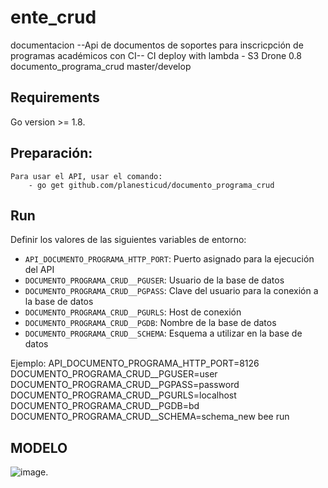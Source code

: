 # ente_crud
documentacion
--Api de documentos de soportes para inscricpción de programas académicos con CI--
CI deploy with lambda - S3
Drone 0.8
documento_programa_crud master/develop

## Requirements
Go version >= 1.8.

## Preparación:
    Para usar el API, usar el comando:
        - go get github.com/planesticud/documento_programa_crud

## Run

Definir los valores de las siguientes variables de entorno:

 - `API_DOCUMENTO_PROGRAMA_HTTP_PORT`: Puerto asignado para la ejecución del API
 - `DOCUMENTO_PROGRAMA_CRUD__PGUSER`: Usuario de la base de datos
 - `DOCUMENTO_PROGRAMA_CRUD__PGPASS`: Clave del usuario para la conexión a la base de datos  
 - `DOCUMENTO_PROGRAMA_CRUD__PGURLS`: Host de conexión
 - `DOCUMENTO_PROGRAMA_CRUD__PGDB`: Nombre de la base de datos
 - `DOCUMENTO_PROGRAMA_CRUD__SCHEMA`: Esquema a utilizar en la base de datos

Ejemplo: API_DOCUMENTO_PROGRAMA_HTTP_PORT=8126 DOCUMENTO_PROGRAMA_CRUD__PGUSER=user DOCUMENTO_PROGRAMA_CRUD__PGPASS=password DOCUMENTO_PROGRAMA_CRUD__PGURLS=localhost DOCUMENTO_PROGRAMA_CRUD__PGDB=bd DOCUMENTO_PROGRAMA_CRUD__SCHEMA=schema_new bee run

## MODELO
![image](https://github.com/campus-virtual-planestic-ud/documento_programa_crud/blob/develop/modelo_documento_programa_crud.png).
